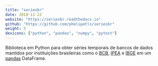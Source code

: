 ```yaml
---
title: "seriesbr"
date: 2019-11-22
website: "https://seriesbr.readthedocs.io"
github: "https://github.com/phelipetls/seriesbr"
weight: 3
devicons: ["python", "pandas", "numpy", "pytest"]
---
```


Biblioteca em Python para obter séries temporais de bancos de dados mantidos
por instituições brasileiras como o [BCB](https://www3.bcb.gov.br/sgspub),
[IPEA](http://ipeadata.gov.br/beta3/) e
[IBGE](https://sidra.ibge.gov.br/home/ipp/brasil) em um
[pandas](https://pandas.pydata.org) DataFrame.
